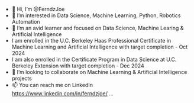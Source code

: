 - 👋 Hi, I’m @FerndzJoe
- 👀 I’m interested in Data Science, Machine Learning, Python, Robotics Automation
- 🌱 I’m an avid learner and focused on Data Science, Machine Learing & Artificial Intelligence
- I am enrolled in the U.C. Berkeley Haas Professional Certificate in Machine Learning and Artificial Intelligence with target completion - Oct 2024
- I am also enrolled in the Certificate Program in Data Science at U.C. Berkeley Extension with target completion - Dec 2024
- 💞️ I’m looking to collaborate on Machine Learning & Artificial Intelligence projects
- 📫 You can reach me on LinkedIn https://www.linkedin.com/in/ferndzjoe/ ...

<!---
FerndzJoe/FerndzJoe is a ✨ special ✨ repository because its `README.md` (this file) appears on your GitHub profile.
You can click the Preview link to take a look at your changes.
--->
